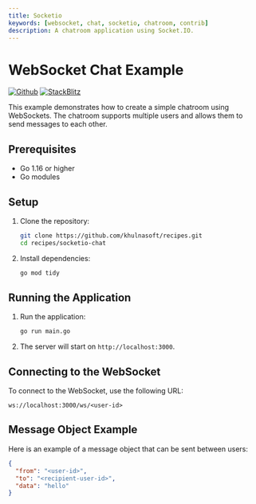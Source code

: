 ```yaml
---
title: Socketio
keywords: [websocket, chat, socketio, chatroom, contrib]
description: A chatroom application using Socket.IO.
---
```


# WebSocket Chat Example

[![Github](https://img.shields.io/static/v1?label=&message=Github&color=2ea44f&style=for-the-badge&logo=github)](https://github.com/khulnasoft/recipes/tree/master/socketio) [![StackBlitz](https://img.shields.io/static/v1?label=&message=StackBlitz&color=2ea44f&style=for-the-badge&logo=StackBlitz)](https://stackblitz.com/github/khulnasoft/recipes/tree/master/socketio)

This example demonstrates how to create a simple chatroom using WebSockets. The chatroom supports multiple users and allows them to send messages to each other.

## Prerequisites

- Go 1.16 or higher
- Go modules

## Setup

1. Clone the repository:
    ```sh
    git clone https://github.com/khulnasoft/recipes.git
    cd recipes/socketio-chat
    ```

2. Install dependencies:
    ```sh
    go mod tidy
    ```

## Running the Application

1. Run the application:
    ```sh
    go run main.go
    ```

2. The server will start on `http://localhost:3000`.

## Connecting to the WebSocket

To connect to the WebSocket, use the following URL:
```
ws://localhost:3000/ws/<user-id>
```

## Message Object Example

Here is an example of a message object that can be sent between users:
```json
{
  "from": "<user-id>",
  "to": "<recipient-user-id>",
  "data": "hello"
}
```

